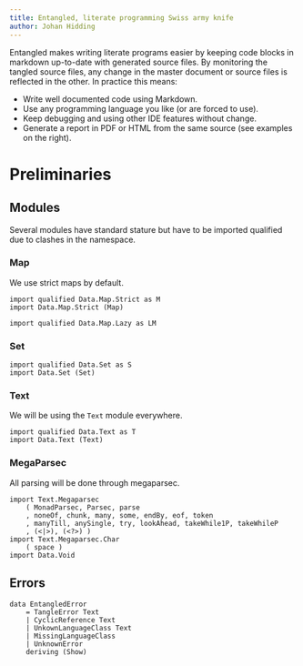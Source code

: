 ```yaml
---
title: Entangled, literate programming Swiss army knife
author: Johan Hidding
---
```


Entangled makes writing literate programs easier by keeping code blocks in markdown up-to-date with generated source files. By monitoring the tangled source files, any change in the master document or source files is reflected in the other. In practice this means:

* Write well documented code using Markdown.
* Use any programming language you like (or are forced to use).
* Keep debugging and using other IDE features without change.
* Generate a report in PDF or HTML from the same source (see examples on the right).

# Preliminaries

## Modules

Several modules have standard stature but have to be imported qualified due to clashes in the namespace.

### Map

We use strict maps by default.

``` {.haskell #import-map}
import qualified Data.Map.Strict as M
import Data.Map.Strict (Map)
```

``` {.haskell #import-lazy-map}
import qualified Data.Map.Lazy as LM
```

### Set

``` {.haskell #import-set}
import qualified Data.Set as S
import Data.Set (Set)
```

### Text

We will be using the `Text` module everywhere.

``` {.haskell #import-text}
import qualified Data.Text as T
import Data.Text (Text)
```

### MegaParsec

All parsing will be done through megaparsec.

``` {.haskell #import-megaparsec}
import Text.Megaparsec
    ( MonadParsec, Parsec, parse
    , noneOf, chunk, many, some, endBy, eof, token
    , manyTill, anySingle, try, lookAhead, takeWhile1P, takeWhileP
    , (<|>), (<?>) )
import Text.Megaparsec.Char
    ( space )
import Data.Void
```

## Errors

``` {.haskell #entangled-error}
data EntangledError
    = TangleError Text
    | CyclicReference Text
    | UnkownLanguageClass Text
    | MissingLanguageClass
    | UnknownError
    deriving (Show)
```
